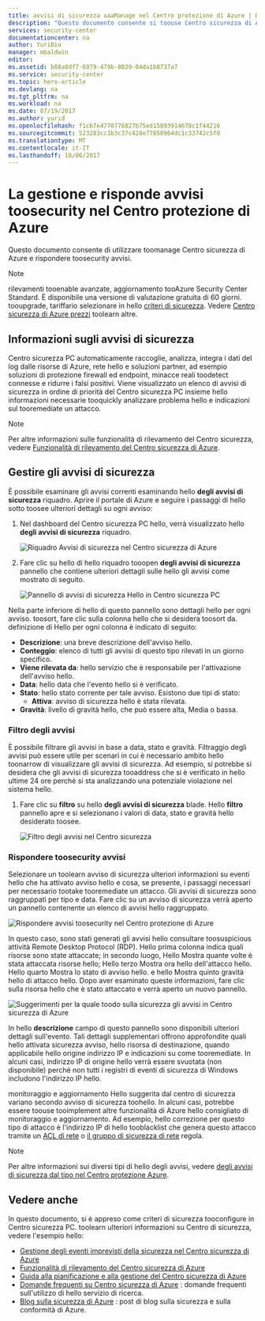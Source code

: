 ```yaml
---
title: avvisi di sicurezza aaaManage nel Centro protezione di Azure | Documenti Microsoft
description: "Questo documento consente si toouse Centro sicurezza di Azure funzionalità toomanage e risposta toosecurity avvisi."
services: security-center
documentationcenter: na
author: YuriDio
manager: mbaldwin
editor: 
ms.assetid: b88a8df7-6979-479b-8039-04da1b8737a7
ms.service: security-center
ms.topic: hero-article
ms.devlang: na
ms.tgt_pltfrm: na
ms.workload: na
ms.date: 07/19/2017
ms.author: yurid
ms.openlocfilehash: f1cb7e4770776827b75ed15893914678c1f44216
ms.sourcegitcommit: 523283cc1b3c37c428e77850964dc1c33742c5f0
ms.translationtype: MT
ms.contentlocale: it-IT
ms.lasthandoff: 10/06/2017
---
```

# <a name="managing-and-responding-toosecurity-alerts-in-azure-security-center"></a>La gestione e risponde avvisi toosecurity nel Centro protezione di Azure
Questo documento consente di utilizzare toomanage Centro sicurezza di Azure e rispondere toosecurity avvisi.

> [!NOTE]
> rilevamenti tooenable avanzate, aggiornamento tooAzure Security Center Standard. È disponibile una versione di valutazione gratuita di 60 giorni. tooupgrade, tariffario selezionare in hello [criteri di sicurezza](security-center-policies.md). Vedere [Centro sicurezza di Azure prezzi](security-center-pricing.md) toolearn altre.
>
>

## <a name="what-are-security-alerts"></a>Informazioni sugli avvisi di sicurezza
Centro sicurezza PC automaticamente raccoglie, analizza, integra i dati del log dalle risorse di Azure, rete hello e soluzioni partner, ad esempio soluzioni di protezione firewall ed endpoint, minacce reali toodetect connesse e ridurre i falsi positivi. Viene visualizzato un elenco di avvisi di sicurezza in ordine di priorità del Centro sicurezza PC insieme hello informazioni necessarie tooquickly analizzare problema hello e indicazioni sul tooremediate un attacco.


> [!NOTE]
> Per altre informazioni sulle funzionalità di rilevamento del Centro sicurezza, vedere [Funzionalità di rilevamento del Centro sicurezza di Azure](security-center-detection-capabilities.md).
>
>

## <a name="managing-security-alerts"></a>Gestire gli avvisi di sicurezza
È possibile esaminare gli avvisi correnti esaminando hello **degli avvisi di sicurezza** riquadro. Aprire il portale di Azure e seguire i passaggi di hello sotto toosee ulteriori dettagli su ogni avviso:

1. Nel dashboard del Centro sicurezza PC hello, verrà visualizzato hello **degli avvisi di sicurezza** riquadro.

    ![Riquadro Avvisi di sicurezza nel Centro sicurezza di Azure](./media/security-center-managing-and-responding-alerts/security-center-managing-and-responding-alerts-fig1-ga.png)

2. Fare clic su hello di hello riquadro tooopen **degli avvisi di sicurezza** pannello che contiene ulteriori dettagli sulle hello gli avvisi come mostrato di seguito.

   ![Pannello di avvisi di sicurezza Hello in Centro sicurezza PC](./media/security-center-managing-and-responding-alerts/security-center-managing-and-responding-alerts-fig2-ga.png)

Nella parte inferiore di hello di questo pannello sono dettagli hello per ogni avviso. toosort, fare clic sulla colonna hello che si desidera toosort da. definizione di Hello per ogni colonna è indicato di seguito:

* **Descrizione**: una breve descrizione dell'avviso hello.
* **Conteggio**: elenco di tutti gli avvisi di questo tipo rilevati in un giorno specifico.
* **Viene rilevata da**: hello servizio che è responsabile per l'attivazione dell'avviso hello.
* **Data**: hello data che l'evento hello si è verificato.
* **Stato**: hello stato corrente per tale avviso. Esistono due tipi di stato:
  * **Attiva**: avviso di sicurezza hello è stata rilevata.
* **Gravità**: livello di gravità hello, che può essere alta, Media o bassa.

### <a name="filtering-alerts"></a>Filtro degli avvisi
È possibile filtrare gli avvisi in base a data, stato e gravità. Filtraggio degli avvisi può essere utile per scenari in cui è necessario ambito hello toonarrow di visualizzare gli avvisi di sicurezza. Ad esempio, si potrebbe si desidera che gli avvisi di sicurezza tooaddress che si è verificato in hello ultime 24 ore perché si sta analizzando una potenziale violazione nel sistema hello.

1. Fare clic su **filtro** su hello **degli avvisi di sicurezza** blade. Hello **filtro** pannello apre e si selezionano i valori di data, stato e gravità hello desiderato toosee.

    ![Filtro degli avvisi nel Centro sicurezza](./media/security-center-managing-and-responding-alerts/security-center-managing-and-responding-alerts-fig3-2017.png)

### <a name="respond-toosecurity-alerts"></a>Rispondere toosecurity avvisi
Selezionare un toolearn avviso di sicurezza ulteriori informazioni su eventi hello che ha attivato avviso hello e cosa, se presente, i passaggi necessari per necessario tootake tooremediate un attacco. Gli avvisi di sicurezza sono raggruppati per tipo e data. Fare clic su un avviso di sicurezza verrà aperto un pannello contenente un elenco di avvisi hello raggruppato.

![Rispondere avvisi toosecurity nel Centro protezione di Azure](./media/security-center-managing-and-responding-alerts/security-center-managing-and-responding-alerts-fig5-ga.png)

In questo caso, sono stati generati gli avvisi hello consultare toosuspicious attività Remote Desktop Protocol (RDP). Hello prima colonna indica quali risorse sono state attaccate; in secondo luogo, Hello Mostra quante volte è stata attaccata risorse hello; Hello terzo Mostra ora hello dell'attacco hello. Hello quarto Mostra lo stato di avviso hello. e hello Mostra quinto gravità hello di attacco hello. Dopo aver esaminato queste informazioni, fare clic sulla risorsa hello che è stato attaccato e verrà aperto un nuovo pannello.

![Suggerimenti per la quale toodo sulla sicurezza gli avvisi in Centro sicurezza di Azure](./media/security-center-managing-and-responding-alerts/security-center-managing-and-responding-alerts-fig6-ga.png)

In hello **descrizione** campo di questo pannello sono disponibili ulteriori dettagli sull'evento. Tali dettagli supplementari offrono approfondite quali hello attivata sicurezza avviso, hello risorsa di destinazione, quando applicabile hello origine indirizzo IP e indicazioni su come tooremediate.  In alcuni casi, indirizzo IP di origine hello verrà essere svuotata (non disponibile) perché non tutti i registri di eventi di sicurezza di Windows includono l'indirizzo IP hello.

monitoraggio e aggiornamento Hello suggerita dal centro di sicurezza variano secondo avviso di sicurezza toohello. In alcuni casi, potrebbe essere toouse tooimplement altre funzionalità di Azure hello consigliato di monitoraggio e aggiornamento. Ad esempio, hello correzione per questo tipo di attacco è l'indirizzo IP di hello tooblacklist che genera questo attacco tramite un [ACL di rete](../virtual-network/virtual-networks-acl.md) o [il gruppo di sicurezza di rete](../virtual-network/virtual-networks-nsg.md) regola.

> [!NOTE]
> Per altre informazioni sui diversi tipi di hello degli avvisi, vedere [degli avvisi di sicurezza dal tipo nel Centro protezione Azure](security-center-alerts-type.md).
>
>

## <a name="see-also"></a>Vedere anche
In questo documento, si è appreso come criteri di sicurezza tooconfigure in Centro sicurezza PC. toolearn ulteriori informazioni su Centro di sicurezza, vedere l'esempio hello:

* [Gestione degli eventi imprevisti della sicurezza nel Centro sicurezza di Azure](security-center-incident.md)
* [Funzionalità di rilevamento del Centro sicurezza di Azure](security-center-detection-capabilities.md)
* [Guida alla pianificazione e alla gestione del Centro sicurezza di Azure](security-center-planning-and-operations-guide.md)
* [Domande frequenti su Centro sicurezza di Azure](security-center-faq.md) : domande frequenti sull'utilizzo di hello servizio di ricerca.
* [Blog sulla sicurezza di Azure](http://blogs.msdn.com/b/azuresecurity/) : post di blog sulla sicurezza e sulla conformità di Azure.

